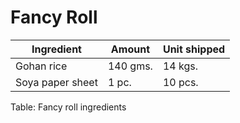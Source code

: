 # Fancy Roll

| Ingredient       | Amount   | Unit shipped |
| ---------------- | -------- | ------------ |
| Gohan rice       | 140 gms. | 14 kgs.      |
| Soya paper sheet | 1 pc.    | 10 pcs.      |

Table:  Fancy roll ingredients